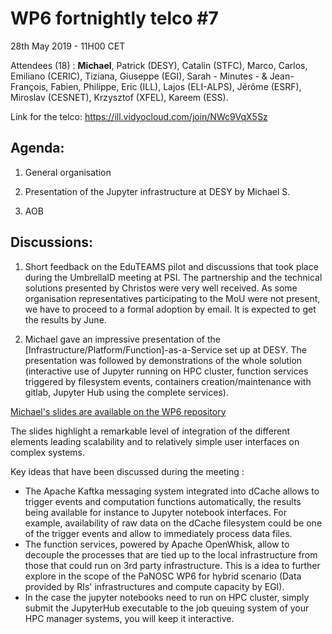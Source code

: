 #  WP6 fortnightly telco #7

28th May 2019 - 11H00 CET

Attendees (18) : **Michael**, Patrick (DESY), Catalin (STFC), Marco, Carlos, Emiliano (CERIC), Tiziana, Giuseppe (EGI), Sarah - Minutes - & Jean-François, Fabien, Philippe, Eric  (ILL), Lajos (ELI-ALPS), Jérôme (ESRF), Miroslav (CESNET), Krzysztof (XFEL), Kareem (ESS).

Link for the telco: https://ill.vidyocloud.com/join/NWc9VqX5Sz


## Agenda:

1. General organisation

2. Presentation of the Jupyter infrastructure at DESY by Michael S.
5. AOB

## Discussions:

1. Short feedback on the EduTEAMS pilot and discussions that took place during the UmbrellaID meeting at PSI. The partnership and the technical solutions presented by Christos were very well received. As some organisation representatives participating to the MoU were not present, we have to proceed to a formal adoption by email. It is expected to get the results by June.

2. Michael gave an impressive presentation of the [Infrastructure/Platform/Function]-as-a-Service set up at DESY. The presentation was followed by demonstrations of the whole solution (interactive use of Jupyter running on HPC cluster, function services triggered by filesystem events, containers creation/maintenance with gitlab, Jupyter Hub using the complete services). 

[Michael's slides are available on the WP6 repository](https://github.com/panosc-eu/panosc/blob/master/Work%20Packages/WP6%20EOSC%20Integration/Slides/2019-05-28%20Telco7/190528-PaNOSC-WP6-Telco.pdf)

The slides highlight a remarkable level of integration of the different elements leading scalability and to relatively simple user interfaces on complex systems. 

Key ideas that have been discussed during the meeting :

- The Apache Kaftka messaging system integrated into dCache allows to trigger events and computation functions automatically, the results being available for instance to Jupyter notebook interfaces. For example, availability of raw data on the dCache filesystem could be one of the trigger events and allow to immediately process data files.
- The function services, powered by Apache OpenWhisk, allow to decouple the processes that are tied up to the local infrastructure from those that could run on 3rd party infrastructure. This is a idea to further explore in the scope of the PaNOSC WP6 for hybrid scenario (Data provided by RIs' infrastructures and compute capacity by EGI).
- In the case the jupyter notebooks need to run on HPC cluster, simply submit the JupyterHub executable to the job queuing system of your HPC manager systems, you will keep it interactive. 





